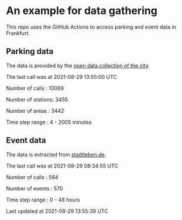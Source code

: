# An example for data gathering

This repo uses the GitHub Actions to access parking and event data in Frankfurt.

## Parking data
The data is provided by the [open data collection of the city](https://www.offenedaten.frankfurt.de/).

The last call was at 2021-08-29 13:55:00 UTC

Number of calls   : 10069

Number of stations:  3455

Number of areas   :  3442

Time step range   :     4 -  2005 minutes


## Event data
The data is extracted from [stadtleben.de](https://stadtleben.de/frankfurt/).

The last call was at 2021-08-29 08:34:55 UTC

Number of calls   : 564

Number of events  : 570

Time step range   :   0 -  48 hours


Last updated at 2021-08-29 13:55:39 UTC
